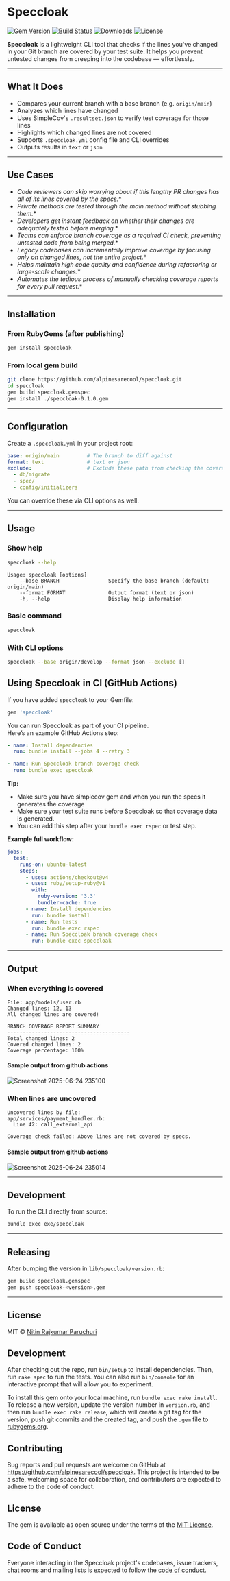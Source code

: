 # Speccloak
<p>
  <a href="https://rubygems.org/gems/speccloak"><img src="https://img.shields.io/gem/v/speccloak.svg" alt="Gem Version"></a>
  <a href="https://github.com/alpinesarecool/speccloak/actions/workflows/ci.yml"><img src="https://github.com/alpinesarecool/speccloak/actions/workflows/ci.yml/badge.svg?branch=main" alt="Build Status"></a>
  <a href="https://rubygems.org/gems/speccloak"><img src="https://img.shields.io/gem/dt/speccloak.svg" alt="Downloads"></a>
  <a href="https://opensource.org/licenses/MIT"><img src="https://img.shields.io/badge/license-MIT-blue.svg" alt="License"></a>
</p>

**Speccloak** is a lightweight CLI tool that checks if the lines you've changed in your Git branch are covered by your test suite. It helps you prevent untested changes from creeping into the codebase — effortlessly.

---

## What It Does

* Compares your current branch with a base branch (e.g. `origin/main`)
* Analyzes which lines have changed
* Uses SimpleCov's `.resultset.json` to verify test coverage for those lines
* Highlights which changed lines are not covered
* Supports `.speccloak.yml` config file and CLI overrides
* Outputs results in `text` or `json`

---
## Use Cases

- *Code reviewers can skip worrying about if this lengthy PR changes has all of its lines covered by the specs.**
- *Private methods are tested through the main method without stubbing them.**
- *Developers get instant feedback on whether their changes are adequately tested before merging.**
- *Teams can enforce branch coverage as a required CI check, preventing untested code from being merged.**
- *Legacy codebases can incrementally improve coverage by focusing only on changed lines, not the entire project.**
- *Helps maintain high code quality and confidence during refactoring or large-scale changes.**
- *Automates the tedious process of manually checking coverage reports for every pull request.**
---

##  Installation

### From RubyGems (after publishing)

```bash
gem install speccloak
```

### From local gem build

```bash
git clone https://github.com/alpinesarecool/speccloak.git
cd speccloak
gem build speccloak.gemspec
gem install ./speccloak-0.1.0.gem
```

---

## Configuration

Create a `.speccloak.yml` in your project root:

```yaml
base: origin/main         # The branch to diff against
format: text              # text or json
exclude:                  # Exclude these path from checking the coverage
  - db/migrate
  - spec/
  - config/initializers
```

You can override these via CLI options as well.

---

##  Usage

### Show help

```bash
speccloak --help
```

```
Usage: speccloak [options]
    --base BRANCH                Specify the base branch (default: origin/main)
    --format FORMAT              Output format (text or json)
    -h, --help                   Display help information
```
### Basic command

```bash
speccloak
```

### With CLI options

```bash
speccloak --base origin/develop --format json --exclude []
```
## Using Speccloak in CI (GitHub Actions)

If you have added `speccloak` to your Gemfile:

```ruby
gem 'speccloak'
```

You can run Speccloak as part of your CI pipeline.  
Here’s an example GitHub Actions step:

```yaml
- name: Install dependencies
  run: bundle install --jobs 4 --retry 3

- name: Run Speccloak branch coverage check
  run: bundle exec speccloak
```

**Tip:**  
- Make sure you have simplecov gem and when you run the specs it generates the coverage
- Make sure your test suite runs before Speccloak so that coverage data is generated.
- You can add this step after your `bundle exec rspec` or test step.

**Example full workflow:**

```yaml
jobs:
  test:
    runs-on: ubuntu-latest
    steps:
      - uses: actions/checkout@v4
      - uses: ruby/setup-ruby@v1
        with:
          ruby-version: '3.3'
          bundler-cache: true
      - name: Install dependencies
        run: bundle install
      - name: Run tests
        run: bundle exec rspec
      - name: Run Speccloak branch coverage check
        run: bundle exec speccloak
```
---

## Output

### When everything is covered

```
File: app/models/user.rb
Changed lines: 12, 13
All changed lines are covered!

BRANCH COVERAGE REPORT SUMMARY
----------------------------------------
Total changed lines: 2
Covered changed lines: 2
Coverage percentage: 100%
```
#### Sample output from github actions
![Screenshot 2025-06-24 235100](https://github.com/user-attachments/assets/f9a4bc5f-edbf-4668-899d-9538a92e3f70)

### When lines are uncovered

```
Uncovered lines by file:
app/services/payment_handler.rb:
  Line 42: call_external_api

Coverage check failed: Above lines are not covered by specs.
```
#### Sample output from github actions
![Screenshot 2025-06-24 235014](https://github.com/user-attachments/assets/0c1b1280-71db-4e11-ac84-049b95b78922)

---

## Development

To run the CLI directly from source:

```bash
bundle exec exe/speccloak
```

---

##  Releasing

After bumping the version in `lib/speccloak/version.rb`:

```bash
gem build speccloak.gemspec
gem push speccloak-<version>.gem
```

---

##  License

MIT © [Nitin Rajkumar Paruchuri](https://github.com/alpinesarecool)


## Development

After checking out the repo, run `bin/setup` to install dependencies. Then, run `rake spec` to run the tests. You can also run `bin/console` for an interactive prompt that will allow you to experiment.

To install this gem onto your local machine, run `bundle exec rake install`. To release a new version, update the version number in `version.rb`, and then run `bundle exec rake release`, which will create a git tag for the version, push git commits and the created tag, and push the `.gem` file to [rubygems.org](https://rubygems.org).

##  Contributing

Bug reports and pull requests are welcome on GitHub at https://github.com/alpinesarecool/speccloak. This project is intended to be a safe, welcoming space for collaboration, and contributors are expected to adhere to the code of conduct.

##  License

The gem is available as open source under the terms of the [MIT License](https://opensource.org/licenses/MIT).

## Code of Conduct

Everyone interacting in the Speccloak project's codebases, issue trackers, chat rooms and mailing lists is expected to follow the [code of conduct](https://github.com/alpinesarecool/speccloak/blob/master/CODE_OF_CONDUCT.md).


